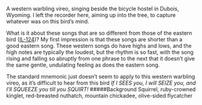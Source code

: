 A western warbling vireo, singing beside the bicycle hostel in Dubois, Wyoming. I left the recorder here, aiming up into the tree, to capture whatever was on this bird’s mind.

What is it about these songs that are so different from those of the eastern bird ([IL-124](http://listeningtoacontinentsing.com/recording.php?page=IL-124))? My first impression is that these songs are shorter than a good eastern song. These western songs do have highs and lows, and the high notes are typically the loudest, but the rhythm is so fast, with the song rising and falling so abruptly from one phrase to the next that it doesn’t give the same gentle, undulating feeling as does the eastern song. 

The standard mnemonic just doesn’t seem to apply to this western warbling vireo, as it’s difficult to hear from this bird _If I SEES you, I will SEIZE you, and I’ll SQUEEZE you till you SQUIRT!_ 
#####Background
Squirrel, ruby-crowned kinglet, red-breasted nuthatch, mountain chickadee, olive-sided flycatcher
